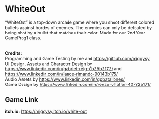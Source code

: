 # WhiteOut 
“WhiteOut” is a top-down arcade game where you shoot different colored bullets against hordes of enemies. The enemies can only be defeated by being shot by a bullet that matches their color. Made for our 2nd Year GameProg1 class.
<br/><br/><br/>
<b>Credits:</b>
<br/> Programming and Game Testing by me and https://github.com/miggysy
<br/> UI Design, Assets and Character Design by https://www.linkedin.com/in/gabriel-reig-0b29b2172/ and https://www.linkedin.com/in/lance-rimando-90143b175/
<br/> Audio Assets by https://www.linkedin.com/in/gpbatallones/
<br/> Game Design by https://www.linkedin.com/in/renzo-villaflor-40782b171/

## Game Link
<b>itch.io:</b> https://miggysy.itch.io/white-out